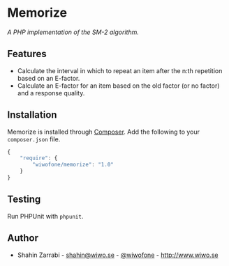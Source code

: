 # Memorize
*A PHP implementation of the SM-2 algorithm.*

## Features
* Calculate the interval in which to repeat an item after the n:th repetition based on an E-factor.
* Calculate an E-factor for an item based on the old factor (or no factor) and a response quality.

## Installation
Memorize is installed through [Composer](http://getcomposer.org/doc/00-intro.md). Add the following to your `composer.json` file.

```js
{
    "require": {
    	"wiwofone/memorize": "1.0"
	}
}
```

## Testing
Run PHPUnit with `phpunit`.

## Author
* Shahin Zarrabi - shahin@wiwo.se - [@wiwofone](http://twitter.com/wiwofone) - http://www.wiwo.se